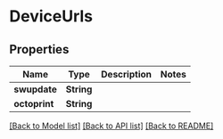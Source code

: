# DeviceUrls

## Properties

Name | Type | Description | Notes
------------ | ------------- | ------------- | -------------
**swupdate** | **String** |  | 
**octoprint** | **String** |  | 

[[Back to Model list]](../README.md#documentation-for-models) [[Back to API list]](../README.md#documentation-for-api-endpoints) [[Back to README]](../README.md)


